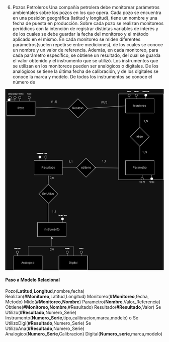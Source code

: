  6) Pozos Petroleros 
Una compañía petrolera debe monitorear parámetros ambientales sobre los pozos en los que opera. Cada pozo se encuentra en una posición geográfica (latitud y longitud), tiene un nombre y una fecha de puesta en producción. Sobre cada pozo se realizan monitoreos periódicos con la intención de registrar distintas variables de interés y de los cuales se debe guardar la fecha del 
monitoreo y el método aplicado en el mismo. En cada monitoreo se miden diferentes parámetros(suelen repetirse entre mediciones), de los cuales se conoce un nombre y un valor de referencia.  Además, en cada monitoreo, para cada parámetro específico, se obtiene un resultado, del cual se guarda el valor obtenido y el instrumento que se utilizó. Los instrumentos que se utilizan en los monitoreos pueden ser analógicos o digitales. De los analógicos se tiene la última fecha de calibración, y de los digitales se conoce la marca y modelo. De todos los instrumentos se conoce el número de 


![alt text](<punto6.drawio (1).png>)


#### Paso a Modelo Relacional

Pozo(**Latitud,Longitud**,nombre,fecha)
Realizan(**#Monitoreo**,Latitud,Longitud)
Monitoreo(**#Monitoreo**,fecha, Metodo)
Mide(**#Monitoreo,Nombre**)
Parametro(**Nombre**,Valor_Referencia)
Obtiene(**#Monitoreo,Nombre**,#Resultado)
Resultado(**#Resultado**,Valor)
Se Utilizo(**#Resultado**,Numero_Serie)
Instrumento(**Numero_Serie**,tipo,calibracion,marca,modelo)
o
Se UtilizoDigi(**#Resultado**,Numero_Serie)
Se UtilizoAna(**#Resultado**,Numero_Serie)
Analogico(**Numero_Serie**,Calibracion)
Digital(**Numero_serie**,marca,modelo)
